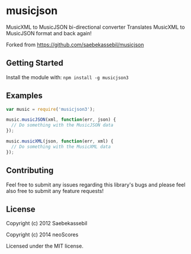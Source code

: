 # musicjson
MusicXML to MusicJSON bi-directional converter
Translates MusicXML to MusicJSON format and back again!

Forked from https://github.com/saebekassebil/musicjson

## Getting Started
Install the module with: `npm install -g musicjson3`

## Examples
```javascript
var music = require('musicjson3');

music.musicJSON(xml, function(err, json) {
  // Do something with the MusicJSON data
});

music.musicXML(json, function(err, xml) {
  // Do something with the MusicXML data
});
```

## Contributing
Feel free to submit any issues regarding this library's bugs and please feel also free to submit any feature requests!

## License
Copyright (c) 2012 Saebekassebil

Copyright (c) 2014 neoScores

Licensed under the MIT license.
